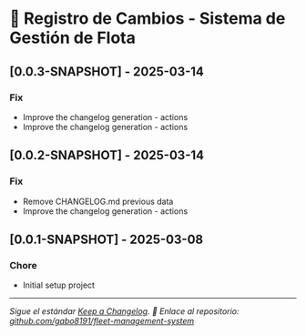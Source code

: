 # 📜 Registro de Cambios - Sistema de Gestión de Flota

## [0.0.3-SNAPSHOT] - 2025-03-14

### Fix

- Improve the changelog generation - actions
- Improve the changelog generation - actions

## [0.0.2-SNAPSHOT] - 2025-03-14

### Fix

- Remove CHANGELOG.md previous data
- Improve the changelog generation - actions

## [0.0.1-SNAPSHOT] - 2025-03-08

### Chore

- Initial setup project


---
_Sigue el estándar [Keep a Changelog](https://keepachangelog.com/)._
_🔗 Enlace al repositorio: [github.com/gabo8191/fleet-management-system](https://github.com/gabo8191/fleet-management-system)_
